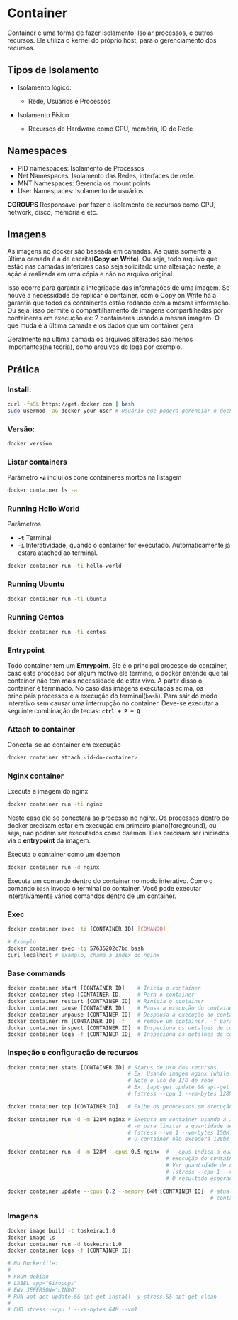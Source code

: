 # Container

Container é uma forma de fazer isolamento! Isolar processos, e outros recursos.
Ele utiliza o kernel do próprio host, para o gerenciamento dos recursos.

## Tipos de Isolamento 
  - Isolamento lógico:
    - Rede, Usuários e Processos

  - Isolamento Físico
    - Recursos de Hardware como CPU, memória, IO de Rede

## Namespaces
  
  - PID namespaces: Isolamento de Processos
  - Net Namespaces: Isolamento das Redes, interfaces de rede.
  - MNT Namespaces: Gerencia os mount points
  - User Namespaces: Isolamento de usuários

**CGROUPS** Responsável por fazer o isolamento de recursos como CPU, network, disco, memória e etc.

## Imagens

As imagens no docker são baseada em camadas. As quais somente a última camada é a de escrita(**Copy on Write**). Ou seja, todo arquivo que estão nas camadas inferiores caso seja solicitado uma alteração neste, a ação é realizada em uma cópia e não no arquivo original.

Isso ocorre para garantir a integridade das informações de uma imagem. Se houve a necessidade de replicar o container, com o Copy on Write há a garantia que todos os containeres estão rodando com a mesma informação. Ou seja, isso permite o compartilhamento de imagens compartilhadas por containeres em execução ex: 2 containeres usando a mesma imagem. O que muda é a última camada e os dados que um container gera

Geralmente na ultima camada os arquivos alterados são menos importantes(na teoria), como arquivos de logs por exemplo.

## Prática

### Install:
```bash
curl -fsSL https://get.docker.com | bash
sudo usermod -aG docker your-user # Usuário que poderá gerenciar o docker
```

### Versão:
```bash
docker version
```

### Listar containers
Parâmetro **`-a`** inclui os cone containeres mortos na listagem
```bash
docker container ls -a
```

### Running Hello World
Parâmetros
- **`-t`** Terminal
- **`-i`** Interatividade, quando o container for executado. Automaticamente já estara atached ao terminal.
```bash
docker container run -ti hello-world
```

### Running Ubuntu
```bash
docker container run -ti ubuntu
```

### Running Centos
```bash
docker container run -ti centos
```

### Entrypoint

Todo container tem um **Entrypoint**. Ele é o principal processo do container, caso este processo por algum motivo ele termine, o docker entende que tal container não tem mais necessidade de estar vivo. A partir disso o container é terminado.
No caso das imagens executadas acima, os principais processos é a execução do terminal(`bash`).
Para sair do modo interativo sem causar uma interrupção no container. Deve-se executar a seguinte combinação de teclas: **`ctrl + P + Q`**

### Attach to container
Conecta-se ao container em execução
```bash
docker container attach <id-do-container>
```

### Nginx container

Executa a imagem do nginx

```bash
docker container run -ti nginx
```
Neste caso ele se conectará ao processo no nginx. Os processos dentro do docker precisam estar em execução em primeiro plano(foreground), ou seja, não podem ser executados como daemon. Eles precisam ser iniciados via o **entrypoint** da imagem.


Executa o container como um daemon

```bash
docker container run -d nginx
```

Executa um comando dentro do container no modo interativo. Como o comando `bash` invoca o terminal do container. Você pode executar interativamente vários comandos dentro de um container.

### Exec

```bash
docker container exec -ti [CONTAINER ID] [COMANDO]

# Exemplo
docker container exec -ti 57635202c7bd bash
curl localhost # examplo, chama a index do nginx
```

### Base commands

```bash
docker container start [CONTAINER ID]    # Inicia o container
docker container stop [CONTAINER ID]     # Para o container
docker container restart [CONTAINER ID]  # Rinicia o container
docker container pause [CONTAINER ID]    # Pausa a execução do container
docker container unpause [CONTAINER ID]  # Despausa a execução do container
docker container rm [CONTAINER ID] -f    # remove um container. -f para forçar a remoção(caso em execução)
docker container inspect [CONTAINER ID]  # Inspeciona os detalhes de container
docker container logs -f [CONTAINER ID]  # Inspeciona os detalhes de container
```

### Inspeção e configuração de recursos

```bash
docker container stats [CONTAINER ID] # Status de uso dos recursos. 
                                      # Ex: Usando imagem nginx [while true; do curl 172.17.0.2; done;]
                                      # Note o uso do I/O de rede
                                      # Ex: [apt-get update && apt-get install stress]
                                      # [stress --cpu 1 --vm-bytes 128M --vm 1]

docker container top [CONTAINER ID]   # Exibe os proocessos em execução na máquina

docker container run -d -m 128M nginx # Executa um container usando a imagem do nginx. inspect: [ "Memory": 134217728, ]
                                      # -m para limitar a quantidade de memória utilizad pelo container
                                      # [stress --vm 1 --vm-bytes 150M]
                                      # O container não excederá 128bm de uso de memória

docker container run -d -m 128M --cpus 0.5 nginx  # --cpus indica a quantidade de cores usadas na 
                                                  # execução do container. inspect: [ "NanoCpus": 500000000, ]
                                                  # Ver quantidade de cors de CPU: [ cat /proc/cpuinfo ]
                                                  # [stress --cpu 1 --vm 1 --vm-bytes 64M]
                                                  # O resultado esperado é ocupar somente 1 core de CPU da máquina

docker container update --cpus 0.2 --memory 64M [CONTAINER ID]  # atualiza a quantidade de recursos que um 
                                                                # container em EXECUÇÃO pode utilizar 
```

### Imagens

```bash
docker image build -t toskeira:1.0
docker image ls
docker container run -d toskeira:1.0
docker container logs -f [CONTAINER ID]

# No Dockerfile:
# 
# FROM debian 
# LABEL app="Giropops" 
# ENV JEFERSON="LINDO" 
# RUN apt-get update && apt-get install -y stress && apt-get clean 
# 
# CMD stress --cpu 1 --vm-bytes 64M --vm1
```
